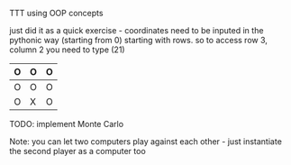 TTT using OOP concepts

just did it as a quick exercise - coordinates need to be inputed in the pythonic way (starting from 0) starting with rows. so to access row 3, column 2 you need to type (21)


| O | O | O |
|---|---|---|
| O | O | O | 
| O | X | O | 


TODO:
implement Monte Carlo

Note: you can let two computers play against each other - just instantiate the second player as a computer too
